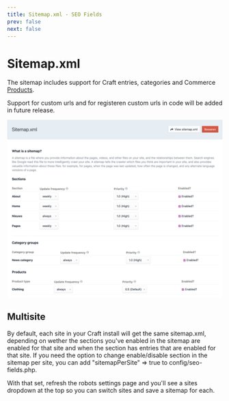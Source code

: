 ```yaml
---
title: Sitemap.xml - SEO Fields
prev: false
next: false
---
```

 
# Sitemap.xml

The sitemap includes support for Craft entries, categories and Commerce [Products](https://plugins.craftcms.com/commerce).

Support for custom urls and for registeren custom urls in code will be added in future release.


<img src="./images/sitemap.png">

## Multisite

By default, each site in your Craft install will get the same sitemap.xml, depending on wether the sections you've enabled in the sitemap are enabled for that site and when the section has entries that are enabled for that site. If you need the option to change enable/disable section in the sitemap per site, you can add "sitemapPerSite" => true to config/seo-fields.php.

With that set, refresh the robots settings page and you'll see a sites dropdown at the top so you can switch sites and save a sitemap for each.